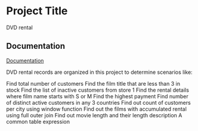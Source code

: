 
# Project Title
DVD rental


## Documentation

[Documentation](https://linktodocumentation)

DVD rental records are organized in this project to determine scenarios like:

Find total number of customers 
Find the film title that are less than 3 in stock
Find the list of inactive customers from store 1
Find the rental details where film name starts with S or M
Find the highest payment
Find number of distinct active  customers in any 3 countries 
Find out count of customers per city using window function
Find out the films with accumulated rental using full outer join
Find out movie length and their length description
A common table expression
